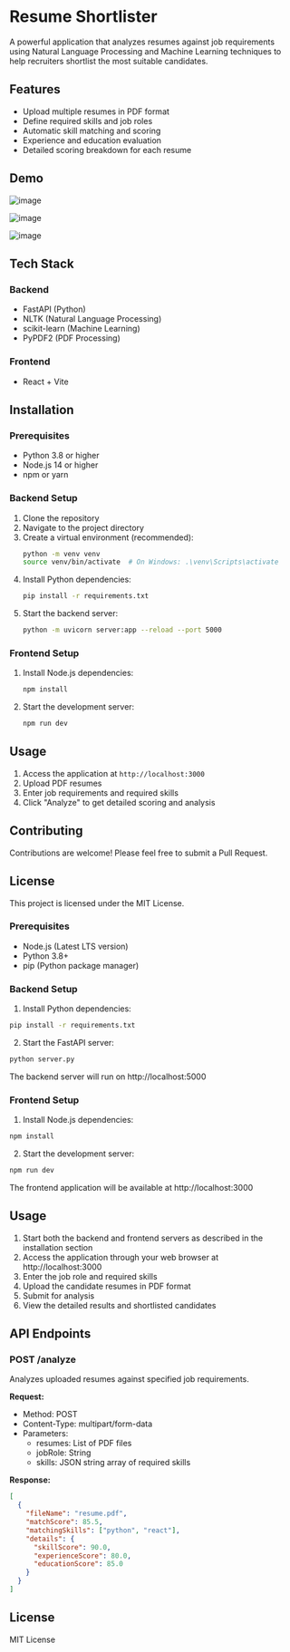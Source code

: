 # Resume Shortlister

A powerful application that analyzes resumes against job requirements using Natural Language Processing and Machine Learning techniques to help recruiters shortlist the most suitable candidates.

## Features

- Upload multiple resumes in PDF format
- Define required skills and job roles
- Automatic skill matching and scoring
- Experience and education evaluation
- Detailed scoring breakdown for each resume

## Demo

![image](https://github.com/user-attachments/assets/ca19dd52-797d-4fef-9a82-54b85202d1e2)

![image](https://github.com/user-attachments/assets/7ba24146-f0a2-4c28-a453-ecd0cad49fe7)

![image](https://github.com/user-attachments/assets/a3e6cbc0-691c-4a2a-a85b-ad987848830d)

## Tech Stack

### Backend
- FastAPI (Python)
- NLTK (Natural Language Processing)
- scikit-learn (Machine Learning)
- PyPDF2 (PDF Processing)

### Frontend
- React + Vite

## Installation

### Prerequisites
- Python 3.8 or higher
- Node.js 14 or higher
- npm or yarn

### Backend Setup
1. Clone the repository
2. Navigate to the project directory
3. Create a virtual environment (recommended):
   ```bash
   python -m venv venv
   source venv/bin/activate  # On Windows: .\venv\Scripts\activate
   ```
4. Install Python dependencies:
   ```bash
   pip install -r requirements.txt
   ```
5. Start the backend server:
   ```bash
   python -m uvicorn server:app --reload --port 5000
   ```

### Frontend Setup
1. Install Node.js dependencies:
   ```bash
   npm install
   ```
2. Start the development server:
   ```bash
   npm run dev
   ```

## Usage
1. Access the application at `http://localhost:3000`
2. Upload PDF resumes
3. Enter job requirements and required skills
4. Click "Analyze" to get detailed scoring and analysis

## Contributing
Contributions are welcome! Please feel free to submit a Pull Request.

## License
This project is licensed under the MIT License.

### Prerequisites
- Node.js (Latest LTS version)
- Python 3.8+
- pip (Python package manager)

### Backend Setup

1. Install Python dependencies:
```bash
pip install -r requirements.txt
```

2. Start the FastAPI server:
```bash
python server.py
```
The backend server will run on http://localhost:5000

### Frontend Setup

1. Install Node.js dependencies:
```bash
npm install
```

2. Start the development server:
```bash
npm run dev
```
The frontend application will be available at http://localhost:3000

## Usage

1. Start both the backend and frontend servers as described in the installation section
2. Access the application through your web browser at http://localhost:3000
3. Enter the job role and required skills
4. Upload the candidate resumes in PDF format
5. Submit for analysis
6. View the detailed results and shortlisted candidates

## API Endpoints

### POST /analyze
Analyzes uploaded resumes against specified job requirements.

**Request:**
- Method: POST
- Content-Type: multipart/form-data
- Parameters:
  - resumes: List of PDF files
  - jobRole: String
  - skills: JSON string array of required skills

**Response:**
```json
[
  {
    "fileName": "resume.pdf",
    "matchScore": 85.5,
    "matchingSkills": ["python", "react"],
    "details": {
      "skillScore": 90.0,
      "experienceScore": 80.0,
      "educationScore": 85.0
    }
  }
]
```

## License

MIT License
